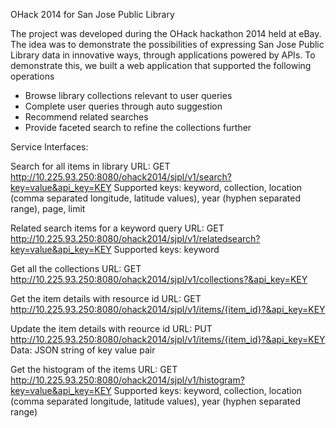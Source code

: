 OHack 2014 for San Jose Public Library

The project was developed during the OHack hackathon 2014 held at eBay. The idea was to demonstrate the possibilities of expressing San Jose Public Library data in innovative ways, through applications powered by APIs.
To demonstrate this, we built a web application that supported the following operations
-  Browse library collections relevant to user queries
-  Complete user queries through auto suggestion
-  Recommend related searches
-  Provide faceted search to refine the collections further

Service Interfaces:

Search for all items in library
URL: GET http://10.225.93.250:8080/ohack2014/sjpl/v1/search?key=value&api_key=KEY
Supported keys: keyword, collection, location (comma separated longitude, latitude values), 
                year (hyphen separated range), page, limit
                

Related search items for a keyword query
URL: GET http://10.225.93.250:8080/ohack2014/sjpl/v1/relatedsearch?key=value&api_key=KEY
Supported keys: keyword


Get all the collections
URL: GET http://10.225.93.250:8080/ohack2014/sjpl/v1/collections?&api_key=KEY


Get the item details with resource id
URL: GET http://10.225.93.250:8080/ohack2014/sjpl/v1/items/{item_id}?&api_key=KEY


Update the item details with reource id
URL: PUT http://10.225.93.250:8080/ohack2014/sjpl/v1/items/{item_id}?&api_key=KEY
Data: JSON string of key value pair


Get the histogram of the items
URL: GET http://10.225.93.250:8080/ohack2014/sjpl/v1/histogram?key=value&api_key=KEY
Supported keys: keyword, collection, location (comma separated longitude, latitude values), 
                year (hyphen separated range)
